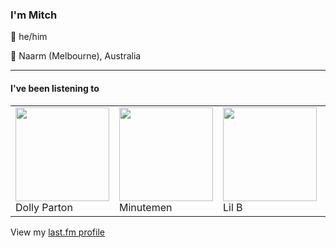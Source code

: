 <article><h3>I&#x27;m Mitch</h3><section><p>👨 he/him</p><p>📍 Naarm (Melbourne), Australia</p></section><hr/><section><h4>I&#x27;ve been listening to</h4><table><tbody><td><img src="https://lastfm.freetls.fastly.net/i/u/174s/32fb849d715312319ba2da813615db59.png" height="150px" alt="" role="presentation"/><br/>Dolly Parton</td><td><img src="https://lastfm.freetls.fastly.net/i/u/174s/8879f81513ea2f1bc32e2f493f1eaa7f.png" height="150px" alt="" role="presentation"/><br/>Minutemen</td><td><img src="https://lastfm.freetls.fastly.net/i/u/174s/3a96df2bdec347498e936f46c8a8c712.png" height="150px" alt="" role="presentation"/><br/>Lil B</td><td><img src="https://lastfm.freetls.fastly.net/i/u/174s/63ea8d50b43146e7c64414891c20d378.png" height="150px" alt="" role="presentation"/><br/>Alvvays</td><td><img src="https://lastfm.freetls.fastly.net/i/u/174s/cc4db192eec5e15c35cd1eb3daf1ebbe.png" height="150px" alt="" role="presentation"/><br/>Clariloops</td></tbody></table><span>View my <a href="https://www.last.fm/user/my-slab">last.fm profile</a></span></section></article>